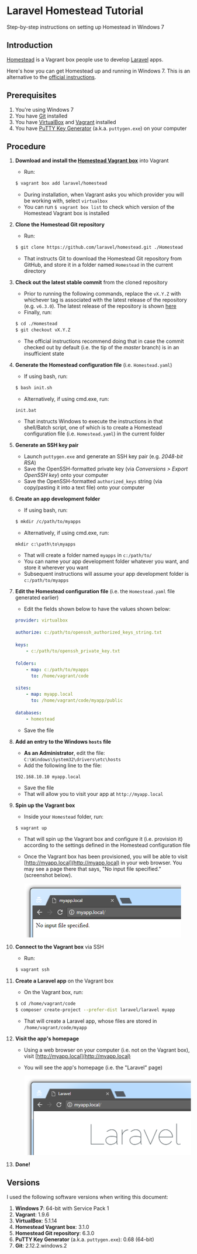 # Laravel Homestead Tutorial
Step-by-step instructions on setting up Homestead in Windows 7

## Introduction

[Homestead](https://laravel.com/docs/homestead) is a Vagrant box people use to develop [Laravel](https://laravel.com) apps.

Here's how you can get Homestead up and running in Windows 7. This is an alternative to the [official instructions](https://laravel.com/docs/homestead#installation-and-setup).

## Prerequisites

1. You're using Windows 7
2. You have [Git](https://git-scm.com/docs/git-clone) installed
3. You have [VirtualBox](https://www.virtualbox.org) and [Vagrant](https://www.vagrantup.com) installed
4. You have [PuTTY Key Generator](https://www.chiark.greenend.org.uk/~sgtatham/putty/latest.html) (a.k.a. `puttygen.exe`) on your computer

## Procedure

1. **Download and install the [Homestead Vagrant box](https://app.vagrantup.com/laravel/boxes/homestead)** into Vagrant

    * Run:

    ```bash
    $ vagrant box add laravel/homestead
    ```
    
    * During installation, when Vagrant asks you which provider you will be working with, select `virtualbox`
    * You can run `$ vagrant box list` to check which version of the Homestead Vagrant box is installed
    
2. **Clone the Homestead Git repository**

    * Run:

    ```bash
    $ git clone https://github.com/laravel/homestead.git ./Homestead
    ```
    
    * That instructs Git to download the Homestead Git repository from GitHub, and store it in a folder named `Homestead` in the current directory
    
3. **Check out the latest stable commit** from the cloned repository

    * Prior to running the following commands, replace the `vX.Y.Z` with whichever tag is associated with the latest release of the repository (e.g. `v6.3.0`). The latest release of the repository is shown [here](https://github.com/laravel/homestead/releases/latest)
    * Finally, run:

    ```bash
    $ cd ./Homestead
    $ git checkout vX.Y.Z
    ```
    
    * The official instructions recommend doing that in case the commit checked out by default (i.e. the tip of the *master* branch) is in an insufficient state

4. **Generate the Homestead configuration file** (i.e. `Homestead.yaml`)

    * If using bash, run:

    ```bash
    $ bash init.sh
    ```
    
    * Alternatively, if using cmd.exe, run:
    
    ```dos
    init.bat
    ```
    
    * That instructs Windows to execute the instructions in that shell/Batch script, one of which is to create a Homestead configuration file (i.e. `Homestead.yaml`) in the current folder

5. **Generate an SSH key pair**

    * Launch `puttygen.exe` and generate an SSH key pair (e.g. *2048-bit RSA*)
    * Save the OpenSSH-formatted private key (via *Conversions > Export OpenSSH key*) onto your computer
    * Save the OpenSSH-formatted `authorized_keys` string (via copy/pasting it into a text file) onto your computer

6. **Create an app development folder**

    * If using bash, run:

    ```bash
    $ mkdir /c/path/to/myapps
    ```
    
    * Alternatively, if using cmd.exe, run:
    
    ```dos
    mkdir c:\path\to\myapps
    ```
    
    * That will create a folder named `myapps` in `c:/path/to/`
    * You can name your app development folder whatever you want, and store it wherever you want
    * Subsequent instructions will assume your app development folder is `c:/path/to/myapps`
    
7. **Edit the Homestead configuration file** (i.e. the `Homestead.yaml` file generated earlier)

    * Edit the fields shown below to have the values shown below:

    ```yaml
    provider: virtualbox
    
    authorize: c:/path/to/openssh_authorized_keys_string.txt
    
    keys:
        - c:/path/to/openssh_private_key.txt
        
    folders:
        - map: c:/path/to/myapps
          to: /home/vagrant/code
          
    sites:
        - map: myapp.local
          to: /home/vagrant/code/myapp/public
          
    databases:
        - homestead
    ```
    
    * Save the file

8. **Add an entry to the Windows `hosts` file**

    * **As an Administrator**, edit the file: `C:\Windows\System32\drivers\etc\hosts`
    * Add the following line to the file:
    
    ```hosts
    192.168.10.10 myapp.local
    ```
    
    * Save the file
    * That will allow you to visit your app at `http://myapp.local`

9. **Spin up the Vagrant box**

    * Inside your `Homestead` folder, run:

    ```bash
    $ vagrant up
    ```
    
    * That will spin up the Vagrant box and configure it (i.e. provision it) according to the settings defined in the Homestead configuration file
    * Once the Vagrant box has been provisioned, you will be able to visit [http://myapp.local](http://myapp.local) in your web browser. You may see a page there that says, "No input file specified." (screenshot below).
    
        ![](./no-input-file-specified.png)
    
10. **Connect to the Vagrant box** via SSH

    * Run:

    ```bash
    $ vagrant ssh
    ```
        
11. **Create a Laravel app** on the Vagrant box

    * On the Vagrant box, run:

    ```bash
    $ cd /home/vagrant/code
    $ composer create-project --prefer-dist laravel/laravel myapp
    ```

    * That will create a Laravel app, whose files are stored in `/home/vagrant/code/myapp`

12. **Visit the app's homepage**

    * Using a web browser on your computer (i.e. not on the Vagrant box), visit [http://myapp.local](http://myapp.local)
    * You will see the app's homepage (i.e. the "Laravel" page)

        ![](./laravel-app-homepage.png)

13. **Done!**

## Versions

I used the following software versions when writing this document:
1. **Windows 7**: 64-bit with Service Pack 1
2. **Vagrant**: 1.9.6
3. **VirtualBox**: 5.1.14
4. **Homestead Vagrant box**: 3.1.0
5. **Homestead Git repository**: 6.3.0
6. **PuTTY Key Generator** (a.k.a. `puttygen.exe`): 0.68 (64-bit)
7. **Git**: 2.12.2.windows.2
